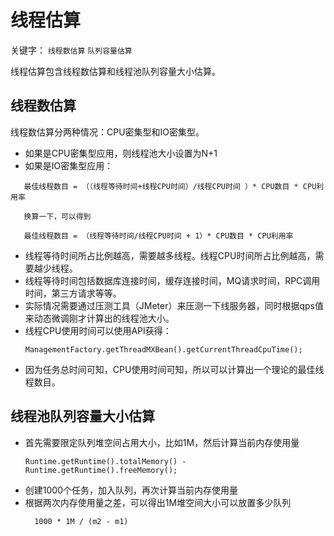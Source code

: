 # 线程估算
关键字： `线程数估算` `队列容量估算`

线程估算包含线程数估算和线程池队列容量大小估算。

## 线程数估算
线程数估算分两种情况：CPU密集型和IO密集型。

* 如果是CPU密集型应用，则线程池大小设置为N+1
* 如果是IO密集型应用：
 ```
    最佳线程数目 = （（线程等待时间+线程CPU时间）/线程CPU时间 ）* CPU数目 * CPU利用率
    
    换算一下，可以得到
    
    最佳线程数目 = （线程等待时间/线程CPU时间 + 1）* CPU数目 * CPU利用率

 ```
* 线程等待时间所占比例越高，需要越多线程。线程CPU时间所占比例越高，需要越少线程。
* 线程等待时间包括数据库连接时间，缓存连接时间，MQ请求时间，RPC调用时间，第三方请求等等。
* 实际情况需要通过压测工具（JMeter）来压测一下线服务器，同时根据qps值来动态微调刚才计算出的线程池大小。
* 线程CPU使用时间可以使用API获得：
    ```
    ManagementFactory.getThreadMXBean().getCurrentThreadCpuTime();
    ```
* 因为任务总时间可知，CPU使用时间可知，所以可以计算出一个理论的最佳线程数目。

## 线程池队列容量大小估算 
* 首先需要限定队列堆空间占用大小，比如1M，然后计算当前内存使用量
    ```
    Runtime.getRuntime().totalMemory() - Runtime.getRuntime().freeMemory();
    ```
* 创建1000个任务，加入队列，再次计算当前内存使用量
* 根据两次内存使用量之差，可以得出1M堆空间大小可以放置多少队列
    ```
      1000 * 1M / (m2 - m1)
    ```